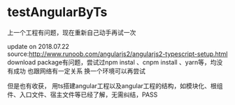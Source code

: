 # testAngularByTs
上一个工程有问题，现在重新自己动手再试一次

update on 2018.07.22
source:http://www.runoob.com/angularjs2/angularjs2-typescript-setup.html
download package有问题，尝试过npm instal  、cnpm install 、yarn等，均没有成功
也跟网络有一定关系
换一个环境可以再尝试

但是也有收获，
用ts搭建angular工程以及angular工程的结构，如模块化、根组件、入口文件、宿主文件等已经了解，无需纠结，PASS

